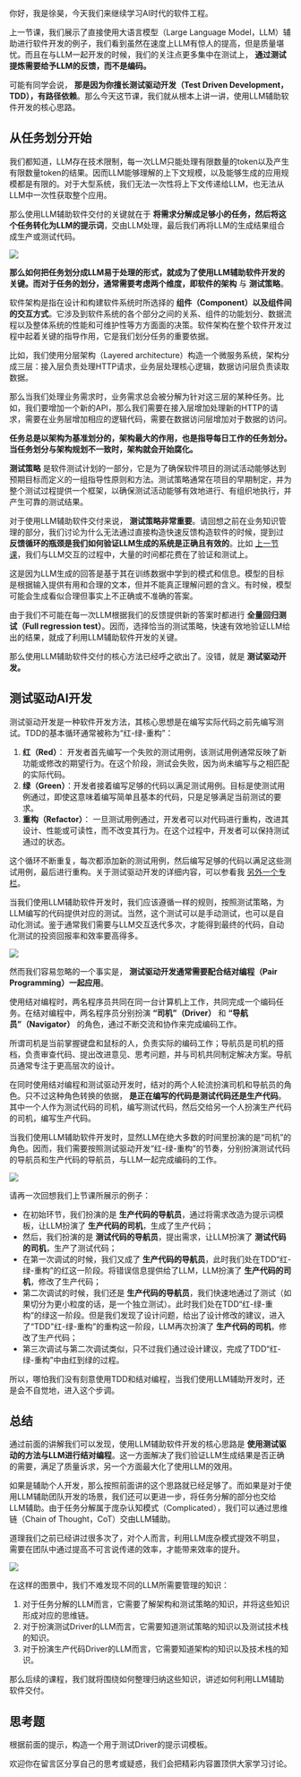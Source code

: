 你好，我是徐昊，今天我们来继续学习AI时代的软件工程。

上一节课，我们展示了直接使用大语言模型（Large Language Model，LLM）辅助进行软件开发的例子，我们看到虽然在速度上LLM有惊人的提高，但是质量堪忧。而且在与LLM一起开发的时候，我们的关注点更多集中在测试上， **通过测试提炼需要给予LLM的反馈，而不是编码。**

可能有同学会说， **那是因为你擅长测试驱动开发（Test Driven Development，TDD），有路径依赖**。那么今天这节课，我们就从根本上讲一讲，使用LLM辅助软件开发的核心思路。

## 从任务划分开始

我们都知道，LLM存在技术限制，每一次LLM只能处理有限数量的token以及产生有限数量token的结果。因而LLM能够理解的上下文规模，以及能够生成的应用规模都是有限的。对于大型系统，我们无法一次性将上下文传递给LLM，也无法从LLM中一次性获取整个应用。

那么使用LLM辅助软件交付的关键就在于 **将需求分解成足够小的任务，然后将这个任务转化为LLM的提示词**，交由LLM处理，最后我们再将LLM的生成结果组合成生产或测试代码。

![](https://static001.geekbang.org/resource/image/e3/78/e3d80d0bc473767fe42851a1df582a78.jpg?wh=1475x940)

**那么如何把任务划分成LLM易于处理的形式，就成为了使用LLM辅助软件开发的关键。而对于任务的划分，通常需要考虑两个维度，即软件的架构** 与 **测试策略**。

软件架构是指在设计和构建软件系统时所选择的 **组件（Component）以及组件间的交互方式**。它涉及到软件系统的各个部分之间的关系、组件的功能划分、数据流程以及整体系统的性能和可维护性等方方面面的决策。软件架构在整个软件开发过程中起着关键的指导作用，它是我们划分任务的重要依据。

比如，我们使用分层架构（Layered architecture）构造一个微服务系统，架构分成三层：接入层负责处理HTTP请求，业务层处理核心逻辑，数据访问层负责读取数据。

那么当我们处理业务需求时，业务需求总会被分解为针对这三层的某种任务。比如，我们要增加一个新的API，那么我们需要在接入层增加处理新的HTTP的请求，需要在业务层增加相应的逻辑代码，需要在数据访问层增加对于数据的访问。

**任务总是以架构为基准划分的，架构最大的作用，也是指导每日工作的任务划分。当任务划分与架构规划不一致时，架构就会开始腐化。**

**测试策略** 是软件测试计划的一部分，它是为了确保软件项目的测试活动能够达到预期目标而定义的一组指导性原则和方法。测试策略通常在项目的早期制定，并为整个测试过程提供一个框架，以确保测试活动能够有效地进行、有组织地执行，并产生可靠的测试结果。

对于使用LLM辅助软件交付来说， **测试策略非常重要**。请回想之前在业务知识管理的部分，我们讨论为什么无法通过直接构造快速反馈构造软件的时候，提到过 **反馈循环的瓶颈是我们如何验证LLM生成的系统是正确且有效的**。比如 [上一节课](https://time.geekbang.org/column/article/765541)，我们与LLM交互的过程中，大量的时间都花费在了验证和测试上。

这是因为LLM生成的回答是基于其在训练数据中学到的模式和信息。模型的目标是根据输入提供有用和合理的文本，但并不能真正理解问题的含义。有时候，模型可能会生成看似合理但事实上不正确或不准确的答案。

由于我们不可能在每一次LLM根据我们的反馈提供新的答案时都进行 **全量回归测试（Full regression test）**。因而，选择恰当的测试策略，快速有效地验证LLM给出的结果，就成了利用LLM辅助软件开发的关键。

那么使用LLM辅助软件交付的核心方法已经呼之欲出了。没错，就是 **测试驱动开发。**

## **测试驱动AI开发**

测试驱动开发是一种软件开发方法，其核心思想是在编写实际代码之前先编写测试。TDD的基本循环通常被称为“红-绿-重构”：

1. **红（Red）**： 开发者首先编写一个失败的测试用例，该测试用例通常反映了新功能或修改的期望行为。在这个阶段，测试会失败，因为尚未编写与之相匹配的实际代码。
2. **绿（Green）**：开发者接着编写足够的代码以满足测试用例。目标是使测试用例通过，即使这意味着编写简单且基本的代码，只是足够满足当前测试的要求。
3. **重构（Refactor）**： 一旦测试用例通过，开发者可以对代码进行重构，改进其设计、性能或可读性，而不改变其行为。在这个过程中，开发者可以保持测试通过的状态。

这个循环不断重复，每次都添加新的测试用例，然后编写足够的代码以满足这些测试用例，最后进行重构。关于测试驱动开发的详细内容，可以参看我 [另外一个专栏](https://time.geekbang.org/column/intro/100109401)。

当我们使用LLM辅助软件开发时，我们应该遵循一样的规则，按照测试策略，为LLM编写的代码提供对应的测试。当然，这个测试可以是手动测试，也可以是自动化测试。鉴于通常我们需要与LLM交互迭代多次，才能得到最终的代码，自动化测试的投资回报率和效率要高得多。

![](https://static001.geekbang.org/resource/image/4b/df/4b6ebb68faf5644d698beec132ea1bdf.jpg?wh=1788x988)

然而我们容易忽略的一个事实是， **测试驱动开发通常需要配合结对编程（Pair Programming）一起应用**。

使用结对编程时，两名程序员共同在同一台计算机上工作，共同完成一个编码任务。在结对编程中，两名程序员分别扮演 **“司机”（Driver）** 和 **“导航员”（Navigator）** 的角色，通过不断交流和协作来完成编码工作。

所谓司机是当前掌握键盘和鼠标的人，负责实际的编码工作；导航员是司机的搭档，负责审查代码、提出改进意见、思考问题，并与司机共同制定解决方案。导航员通常专注于更高层次的设计。

在同时使用结对编程和测试驱动开发时，结对的两个人轮流扮演司机和导航员的角色。只不过这种角色转换的依据， **是正在编写的代码是测试代码还是生产代码**。其中一个人作为测试代码的司机，编写测试代码，然后交给另一个人扮演生产代码的司机，编写生产代码。

当我们使用LLM辅助软件开发时，显然LLM在绝大多数的时间里扮演的是“司机”的角色。因而，我们需要按照测试驱动开发“红-绿-重构”的节奏，分别扮演测试代码的导航员和生产代码的导航员，与LLM一起完成编码的工作。

![](https://static001.geekbang.org/resource/image/34/36/343a33d0c6319f1b401ec319a7yy3f36.jpg?wh=1785x1003)

请再一次回想我们上节课所展示的例子：

- 在初始环节，我们扮演的是 **生产代码的导航员**，通过将需求改造为提示词模板，让LLM扮演了 **生产代码的司机**，生成了生产代码；
- 然后，我们扮演的是 **测试代码的导航员**，提出需求，让LLM扮演了 **测试代码的司机**，生产了测试代码；
- 在第一次调试的时候，我们又成了 **生产代码的导航员**，此时我们处在TDD“红-绿-重构”的红这一阶段。将错误信息提供给了LLM，LLM扮演了 **生产代码的司机**，修改了生产代码；
- 第二次调试的时候，我们还是 **生产代码的导航员**，我们快速地通过了测试（如果切分为更小粒度的话，是一个独立测试）。此时我们处在TDD“红-绿-重构”的绿这一阶段。但是我们发现了设计问题，给出了设计修改的建议，进入了“TDD"红-绿-重构”的重构这一阶段，LLM再次扮演了 **生产代码的司机**，修改了生产代码；
- 第三次调试与第二次调试类似，只不过我们通过设计建议，完成了TDD“红-绿-重构”中由红到绿的过程。

所以，哪怕我们没有刻意使用TDD和结对编程，当我们使用LLM辅助开发时，还是会不自觉地，进入这个步调。

## 总结

通过前面的讲解我们可以发现，使用LLM辅助软件开发的核心思路是 **使用测试驱动的方法与LLM进行结对编程**。这一方面解决了我们验证LLM生成结果是否正确的需要，满足了质量诉求，另一个方面最大化了使用LLM的效用。

如果是辅助个人开发，那么按照前面讲的这个思路就已经足够了。而如果是对于使用LLM辅助团队开发的场景，我们还可以更进一步，将任务分解的部分也交给LLM辅助。由于任务分解属于庞杂认知模式（Complicated），我们可以通过思维链（Chain of Thought，CoT）交由LLM辅助。

道理我们之前已经讲过很多次了，对个人而言，利用LLM庞杂模式提效不明显，需要在团队中通过提高不可言说传递的效率，才能带来效率的提升。

![](https://static001.geekbang.org/resource/image/6b/b8/6b1c1e7d496d0df75a78f66853f0b1b8.jpg?wh=2031x1080)

在这样的图景中，我们不难发现不同的LLM所需要管理的知识：

1. 对于任务分解的LLM而言，它需要了解架构和测试策略的知识，并将这些知识形成对应的思维链。
2. 对于扮演测试Driver的LLM而言，它需要知道测试策略的知识以及测试技术栈的知识。
3. 对于扮演生产代码Driver的LLM而言，它需要知道架构的知识以及技术栈的知识。

那么后续的课程，我们就将围绕如何整理归纳这些知识，讲述如何利用LLM辅助软件交付。

## 思考题

根据前面的提示，构造一个用于测试Driver的提示词模板。

欢迎你在留言区分享自己的思考或疑惑，我们会把精彩内容置顶供大家学习讨论。